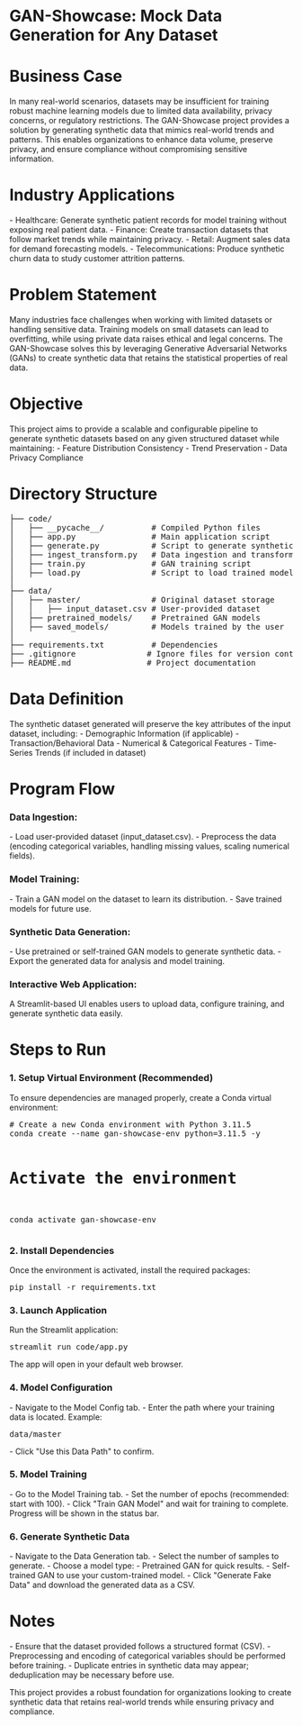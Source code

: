 <br><h1>GAN-Showcase: Mock Data Generation for Any Dataset</h1>
<h1>Business Case</h1>
In many real-world scenarios, datasets may be insufficient for training robust machine learning models due to limited data availability, privacy concerns, or regulatory restrictions. The GAN-Showcase project provides a solution by generating synthetic data that mimics real-world trends and patterns. This enables organizations to enhance data volume, preserve privacy, and ensure compliance without compromising sensitive information.

<h1>Industry Applications</h1>
- Healthcare: Generate synthetic patient records for model training without exposing real patient data.
- Finance: Create transaction datasets that follow market trends while maintaining privacy.
- Retail: Augment sales data for demand forecasting models.
- Telecommunications: Produce synthetic churn data to study customer attrition patterns.

<h1>Problem Statement</h1>
Many industries face challenges when working with limited datasets or handling sensitive data. Training models on small datasets can lead to overfitting, while using private data raises ethical and legal concerns. The GAN-Showcase solves this by leveraging Generative Adversarial Networks (GANs) to create synthetic data that retains the statistical properties of real data.

<h1>Objective</h1>
This project aims to provide a scalable and configurable pipeline to generate synthetic datasets based on any given structured dataset while maintaining:
- Feature Distribution Consistency
- Trend Preservation
- Data Privacy Compliance

<h1>Directory Structure</h1>
<pre>
├── code/
│   ├── __pycache__/          # Compiled Python files
│   ├── app.py                # Main application script
│   ├── generate.py           # Script to generate synthetic data
│   ├── ingest_transform.py   # Data ingestion and transformation
│   ├── train.py              # GAN training script
│   ├── load.py               # Script to load trained models
│
├── data/
│   ├── master/               # Original dataset storage
│   │   ├── input_dataset.csv # User-provided dataset
│   ├── pretrained_models/    # Pretrained GAN models
│   ├── saved_models/         # Models trained by the user
│
├── requirements.txt          # Dependencies
├── .gitignore               # Ignore files for version control
├── README.md                # Project documentation
</pre>

<h1>Data Definition</h1>
The synthetic dataset generated will preserve the key attributes of the input dataset, including:
- Demographic Information (if applicable)
- Transaction/Behavioral Data
- Numerical & Categorical Features
- Time-Series Trends (if included in dataset)

<h1>Program Flow</h1>
<h3>Data Ingestion:</h3>
- Load user-provided dataset (input_dataset.csv).
- Preprocess the data (encoding categorical variables, handling missing values, scaling numerical fields).

<h3>Model Training:</h3>
- Train a GAN model on the dataset to learn its distribution.
- Save trained models for future use.

<h3>Synthetic Data Generation:</h3>
- Use pretrained or self-trained GAN models to generate synthetic data.
- Export the generated data for analysis and model training.

<h3>Interactive Web Application:</h3>
A Streamlit-based UI enables users to upload data, configure training, and generate synthetic data easily.

<h1>Steps to Run</h1>
<h3>1. Setup Virtual Environment (Recommended)</h3>
To ensure dependencies are managed properly, create a Conda virtual environment:
<pre>
# Create a new Conda environment with Python 3.11.5
conda create --name gan-showcase-env python=3.11.5 -y

# Activate the environment
conda activate gan-showcase-env
</pre>

<h3>2. Install Dependencies</h3>
Once the environment is activated, install the required packages:
<pre>
pip install -r requirements.txt
</pre>

<h3>3. Launch Application</h3>
Run the Streamlit application:
<pre>
streamlit run code/app.py
</pre>
The app will open in your default web browser.

<h3>4. Model Configuration</h3>
- Navigate to the Model Config tab.
- Enter the path where your training data is located.
Example:
<pre>
data/master
</pre>
- Click "Use this Data Path" to confirm.

<h3>5. Model Training</h3>
- Go to the Model Training tab.
- Set the number of epochs (recommended: start with 100).
- Click "Train GAN Model" and wait for training to complete. Progress will be shown in the status bar.

<h3>6. Generate Synthetic Data</h3>
- Navigate to the Data Generation tab.
- Select the number of samples to generate.
- Choose a model type:
  - Pretrained GAN for quick results.
  - Self-trained GAN to use your custom-trained model.
- Click "Generate Fake Data" and download the generated data as a CSV.

<h1>Notes</h1>
- Ensure that the dataset provided follows a structured format (CSV).
- Preprocessing and encoding of categorical variables should be performed before training.
- Duplicate entries in synthetic data may appear; deduplication may be necessary before use.

This project provides a robust foundation for organizations looking to create synthetic data that retains real-world trends while ensuring privacy and compliance.